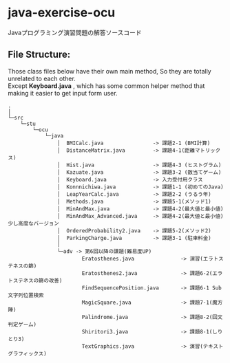 # java-exercise-ocu

Javaプログラミング演習問題の解答ソースコード

## File Structure:

Those class files below have their own main method, So they are totally unrelated to each other.  
Except **Keyboard.java** , which has some common helper method that making it easier to get input form user.

```tree
.
│  
└─src
    └─stu
        └─ocu
            └─java
                │  BMICalc.java                -> 課題2-1 (BMI計算)
                │  DistanceMatrix.java         -> 課題4-1(距離マトリックス)
                │  Hist.java                   -> 課題4-3 (ヒストグラム)
                │  Kazuate.java                -> 課題3-2 (数当てゲーム)
                │  Keyboard.java               -> 入力受付用クラス
                │  Konnnichiwa.java            -> 課題1-1 (初めてのJava)
                │  LeapYearCalc.java           -> 課題2-2 (うるう年)
                │  Methods.java                -> 課題5-1(メソッド1)
                │  MinAndMax.java              -> 課題4-2(最大値と最小値)
                │  MinAndMax_Advanced.java     -> 課題4-2(最大値と最小値) 少し高度なバージョン
                │  OrderedProbability2.java    -> 課題5-2(メソッド2)
                │  ParkingCharge.java          -> 課題3-1 (駐車料金)
                │  
                └─adv -> 第6回以降の課題(難易度UP)
                        Eratosthenes.java               -> 演習(エラトステネスの篩)
                        Eratosthenes2.java              -> 課題6-2(エラトステネスの篩の改善)
                        FindSequencePosition.java       -> 課題6-1 Sub文字列位置検索
                        MagicSquare.java                -> 課題7-1(魔方陣)
                        Palindrome.java                 -> 課題8-2(回文判定ゲーム)
                        Shiritori3.java                 -> 課題8-1(しりとり3)
                        TextGraphics.java               -> 演習(テキストグラフィックス)
```
